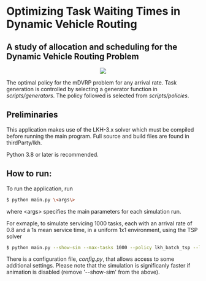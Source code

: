 # Optimizing Task Waiting Times in Dynamic Vehicle Routing

## A study of allocation and scheduling for the Dynamic Vehicle Routing Problem

<p align="center">
  <img src="./docs/montreal_six.gif">
</p>

The optimal policy for the mDVRP problem for any arrival rate.  Task generation is controlled by selecting a generator function in *scripts/generators*.  The policy followed is selected from *scripts/policies*.

## Preliminaries

This application makes use of the LKH-3.x solver which must be compiled before running the main program.  Full source and build files are found in thirdParty/lkh.

Python 3.8 or later is recommended.

## How to run:

To run the application, run
```bash
$ python main.py \<args\>
```

where \<args\> specifies the main parameters for each simulation run.  

For exmaple, to simulate servicing 1000 tasks, each with an arrival rate of 0.8 and a 1s mean service time, in a uniform 1x1 environment, using the TSP solver
```bash
$ python main.py --show-sim --max-tasks 1000 --policy lkh_batch_tsp --lambd 0.8 --service-tim 1 --generator uniform
```

There is a configuration file, *config.py*, that allows access to some additional settings.  Please note that the simulation is significanly faster if animation is disabled (remove '--show-sim' from the above).




